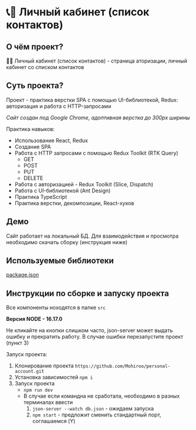 # 📞📕 Личный кабинет (список контактов)

## О чём проект? 
📄🗿 Личный кабинет (список контактов) - страница аторизации, личный кабинет со списком контактов

## Суть проекта?
Проект - практика верстки SPA с помощью UI-библиотекой, Redux: авторизация и работа с HTTP-запросами

*Сайт создан под Google Chrome, адоптивная верстка до 300px ширины*

Практика навыков:
  - Использование React, Redux
  - Создание SPA
  - Работа с HTTP запросами с помощью Redux Toolkit (RTK Query)
    - GET
    - POST
    - PUT
    - DELETE
  - Работа с авторизацией - Redux Toolkit (Slice, Dispatch)
  - Работа с UI-библиотекой (Ant Design)
  - Практика TypeScript
  - Практика верстки, декомпозиции, React-хуков

## Демо
Сайт работает на локальный БД. Для взаимодействия и просмотра необходимо скачать сборку (инструкция ниже)

## Используемые библиотеки
[package.json](./package.json)

## Инструкции по сборке и запуску проекта
Все компоненты ноходятся в папке `src`

**Версия NODE - 16.17.0**

Не кликайте на кнопки слишком часто, json-server может выдать ошибку и прекратить работу. В случае ошибки перезапустите проект (пункт 3)

Запуск проекта:
  1. Клонирование проекта `https://github.com/Mohiroo/personal-account.git`
  2. Установка зависимостей `npm i`
  3. Запуск проекта
      - `npm run dev`
      - В случае если командна не сработала, необходимо в разных терминалах ввести
        1. `json-server --watch db.json` - ожидаем запуска
        2. `npm start` - предложит сменить стандартный порт, соглашаемся (Y)
